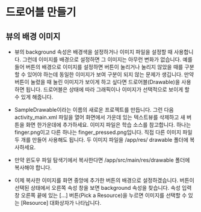 # 드로어블 만들기

## 뷰의 배경 이미지

- 뷰의 background 속성은 배경색을 설정하거나 이미지 파일을 설정할 때 사용합니다. 그런데 이미지를 배경으로 설정하면 그 이미지는 아무런 변화가 없습니다. 예를 들어 버튼의 배경으로 이미지를 설정하면 버튼이 눌리거나 눌리지 않았을 때를 구분할 수 있어야 하는데 동일한 이미지가 보여 구분이 되지 않는 문제가 생깁니다. 만약 버튼이 눌렸을 때 눌린 이미지가 보이게 하고 싶다면 드로어블(Drawable)을 사용하면 됩니다. 드로어블은 상태에 따라 그래픽이나 이미지가 선택적으로 보이게 할 수 있게 해줍니다.

- SampleDrawable이라는 이름의 새로운 프로젝트를 만듭니다. 그런 다음 activity_main.xml 파일을 열어 화면에서 가운데 있는 텍스트뷰를 삭제하고 새 버튼을 화면 한가운데에 추가하세요. 이미지 파일은 학습 소스를 참고합니다. 하나는 finger.png이고 다른 하나는 finger_pressed.png입니다. 직접 다른 이미지 파일 두 개를 만들어 사용해도 됩니다. 두 이미지 파일을 /app/res/  drawable 폴더에 복사하세요.
- 만약 윈도우 파일 탐색기에서 복사한다면 /app/src/main/res/drawable 폴더에 복사해야 합니다.

- 이제 복사한 이미지를 화면 중앙에 추가한 버튼의 배경으로 설정하겠습니다. 버튼이 선택된 상태에서 오른쪽 속성 창을 보면 background 속성을 찾습니다. 속성 입력창 오른쪽 끝에 있는 [...] 버튼(Pick a Resource)을 누르면 이미지를 선택할 수 있는 [Resource] 대화상자가 나타납니다.


